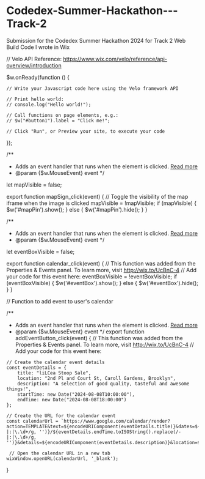 # Codedex-Summer-Hackathon---Track-2
Submission for the Codedex Summer Hackathon 2024 for Track 2 Web Build
Code I wrote in Wix 

// Velo API Reference: https://www.wix.com/velo/reference/api-overview/introduction

$w.onReady(function () {

	// Write your Javascript code here using the Velo framework API

	// Print hello world:
	// console.log("Hello world!");

	// Call functions on page elements, e.g.:
	// $w("#button1").label = "Click me!";

	// Click "Run", or Preview your site, to execute your code

	
});

/**
*	Adds an event handler that runs when the element is clicked.
	[Read more](https://www.wix.com/corvid/reference/$w.ClickableMixin.html#onClick)
*	 @param {$w.MouseEvent} event
*/

let mapVisible = false;

export function mapSign_click(event) {
    // Toggle the visibility of the map iframe when the image is clicked
    mapVisible = !mapVisible;
    if (mapVisible) {
        $w('#mapPin').show();
    } else {
        $w('#mapPin').hide();
    }
}




/**
*	Adds an event handler that runs when the element is clicked.
	[Read more](https://www.wix.com/corvid/reference/$w.ClickableMixin.html#onClick)
*	 @param {$w.MouseEvent} event
*/

let eventBoxVisible = false;

export function calendar_click(event) {
	// This function was added from the Properties & Events panel. To learn more, visit http://wix.to/UcBnC-4
	// Add your code for this event here: 
	eventBoxVisible = !eventBoxVisible;
    if (eventBoxVisible) {
        $w('#eventBox').show();
    } else {
        $w('#eventBox').hide();
    }
}

// Function to add event to user's calendar



/**
*	Adds an event handler that runs when the element is clicked.
	[Read more](https://www.wix.com/corvid/reference/$w.ClickableMixin.html#onClick)
*	 @param {$w.MouseEvent} event
*/
export function addEventButton_click(event) {
	// This function was added from the Properties & Events panel. To learn more, visit http://wix.to/UcBnC-4
	// Add your code for this event here: 

	// Create the calendar event details
    const eventDetails = {
        title: "liLCea Stoop Sale",
        location: "2nd Pl and Court St, Caroll Gardens, Brooklyn",
        description: "A selection of good quality, tasteful and awesome things!",
        startTime: new Date("2024-08-08T10:00:00"),
        endTime: new Date("2024-08-08T18:00:00")
    };

    // Create the URL for the calendar event
    const calendarUrl = `https://www.google.com/calendar/render?action=TEMPLATE&text=${encodeURIComponent(eventDetails.title)}&dates=${eventDetails.startTime.toISOString().replace(/-|:|\.\d+/g, '')}/${eventDetails.endTime.toISOString().replace(/-|:|\.\d+/g, '')}&details=${encodeURIComponent(eventDetails.description)}&location=${encodeURIComponent(eventDetails.location)}`;

     // Open the calendar URL in a new tab
    wixWindow.openURL(calendarUrl, '_blank');
}
